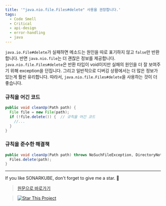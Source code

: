 ```yaml
---
title: '"java.nio.file.Files#delete" 사용을 권장합니다.'
tags:
  - Code Smell
  - Critical
  - api-design
  - error-handling
  - java
---
```


`java.io.File#delete`가 실패하면 메소드는 원인을 따로 표기하지 않고 `false`만 반환합니다.
반면 `java.nio.file`는 더 괜찮은 정보를 제공합니다.
`java.nio.file.Files#delete`은 반환 타입이 void이지만 실패의 원인을 더 잘 보여주기 위해 exception을 던집니다.
그리고 일반적으로 디버깅 상황에서는 더 많은 정보가 있는게 훨씬 유리합니다. 따라서, `java.nio.file.Files#delete`을 사용하는 것이 더 좋습니다.

### 규칙을 어긴 코드

```java
public void cleanUp(Path path) {
  File file = new File(path);
  if (!file.delete()) {  // 규칙을 어긴 코드
    //...
  }
}
```

### 규칙을 준수한 해결책

```java
public void cleanUp(Path path) throws NoSuchFileException, DirectoryNotEmptyException, IOException {
  Files.delete(path);
}
```

---

If you like SONARKUBE, don't forget to give me a star. :star2:

> [원문으로 바로가기](https://rules.sonarsource.com/java/tag/api-design/RSPEC-4042)

> [![Star This Project](https://img.shields.io/github/stars/kantabile/sonarkube.svg?label=Stars&style=social)](https://github.com/kantabile/sonarkube)

